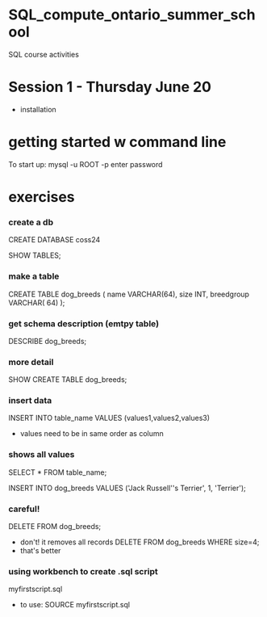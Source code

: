 # SQL_compute_ontario_summer_school
SQL course activities
# Session 1 - Thursday June 20
- installation

# getting started w command line
To start up: mysql -u ROOT -p
enter password


# exercises
### create a db
CREATE DATABASE coss24

SHOW TABLES;
### make a table
CREATE TABLE dog_breeds ( name VARCHAR(64), size INT, breedgroup VARCHAR(
64) );
### get schema description (emtpy table)
DESCRIBE dog_breeds;

### more detail
SHOW CREATE TABLE dog_breeds;

### insert data
INSERT INTO table_name VALUES (values1,values2,values3)
- values need to be in same order as column

### shows all values
SELECT * FROM table_name;


INSERT INTO dog_breeds VALUES ('Jack Russell''s Terrier', 1, 'Terrier');

### careful!
DELETE FROM dog_breeds;
 - don't! it removes all records
DELETE FROM dog_breeds WHERE size=4;
- that's better

### using workbench to create .sql script
myfirstscript.sql
- to use:
SOURCE myfirstscript.sql

